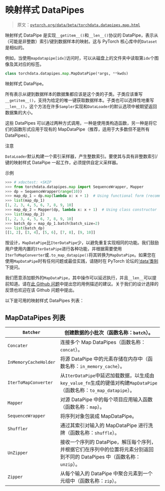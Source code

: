 # 映射样式 DataPipes

> 原文：[`pytorch.org/data/beta/torchdata.datapipes.map.html`](https://pytorch.org/data/beta/torchdata.datapipes.map.html)

映射样式 DataPipe 是实现`__getitem__()`和`__len__()`协议的 DataPipe，表示从（可能是非整数）索引/键到数据样本的映射。这与 PyTorch 核心库中的`Dataset`是相似的。

例如，当使用`mapdatapipe[idx]`访问时，可以从磁盘上的文件夹中读取第`idx`个图像及其对应的标签。

```py
class torchdata.datapipes.map.MapDataPipe(*args, **kwds)
```

映射样式 DataPipe。

所有表示从键到数据样本的数据集都应该是这个类的子类。子类应该重写`__getitem__()`，支持为给定的唯一键获取数据样本。子类也可以选择性地重写`__len__()`，这个方法在许多`Sampler`实现和`DataLoader`的默认选项中被期望返回数据集的大小。

这些 DataPipes 可以通过两种方式调用，一种是使用类构造函数，另一种是将它们的函数形式应用于现有的 MapDataPipe（推荐，适用于大多数但不是所有 DataPipes）。

注意

`DataLoader`默认构建一个索引采样器，产生整数索引。要使其与具有非整数索引/键的映射样式 DataPipe 一起工作，必须提供自定义采样器。

示例

```py
>>> # xdoctest: +SKIP
>>> from torchdata.datapipes.map import SequenceWrapper, Mapper
>>> dp = SequenceWrapper(range(10))
>>> map_dp_1 = dp.map(lambda x: x + 1)  # Using functional form (recommended)
>>> list(map_dp_1)
[1, 2, 3, 4, 5, 6, 7, 8, 9, 10]
>>> map_dp_2 = Mapper(dp, lambda x: x + 1)  # Using class constructor
>>> list(map_dp_2)
[1, 2, 3, 4, 5, 6, 7, 8, 9, 10]
>>> batch_dp = map_dp_1.batch(batch_size=2)
>>> list(batch_dp)
[[1, 2], [3, 4], [5, 6], [7, 8], [9, 10]] 
```

按设计，`MapDataPipe`比`IterDataPipe`少，以避免重复实现相同的功能。我们鼓励用户使用内置的`IterDataPipe`进行各种功能，并根据需要使用`IterToMapConverter`或`.to_map_datapipe()`将其转换为`MapDataPipe`。如果您在使用`MapDataPipe`时有任何问题或最佳实践，请随时在 PyTorch 论坛的[‘data’类别](https://discuss.pytorch.org/c/data/37)下提问。

我们愿意添加额外的`MapDataPipe`，其中操作可以延迟执行，并且`__len__`可以提前知道。请在[此 Github 问题](https://github.com/pytorch/pytorch/issues/57031)中提出您的用例描述的建议。关于我们的设计选择的反馈也欢迎在该 Github 问题中提出。

以下是可用的映射样式 DataPipes 列表：

## MapDataPipes 列表

| `Batcher` | 创建数据的小批次（函数名称：`batch`）。 |
| --- | --- |
| `Concater` | 连接多个 Map DataPipes（函数名称：`concat`）。 |
| `InMemoryCacheHolder` | 将源 DataPipe 中的元素存储在内存中（函数名称：`in_memory_cache`）。 |
| `IterToMapConverter` | 从`IterDataPipe`中延迟加载数据，以生成由`key_value_fn`生成的键值对构建`MapDataPipe`（函数名称：`to_map_datapipe`）。 |
| `Mapper` | 对源 DataPipe 中的每个项目应用输入函数（函数名称：`map`）。 |
| `SequenceWrapper` | 将序列对象包装成 MapDataPipe。 |
| `Shuffler` | 通过其索引对输入的 MapDataPipe 进行洗牌（函数名称：`shuffle`）。 |
| `UnZipper` | 接收一个序列的 DataPipe，解压每个序列，并根据它们在序列中的位置将元素分别返回到不同的 DataPipes 中（函数名称：`unzip`）。 |
| `Zipper` | 从每个输入的 DataPipe 中聚合元素到一个元组中（函数名称：`zip`）。 |
